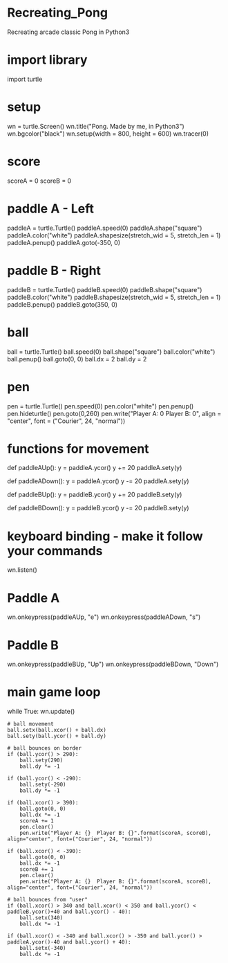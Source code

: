 # Recreating_Pong
Recreating arcade classic Pong in Python3

# import library
import turtle

# setup
wn = turtle.Screen()
wn.title("Pong. Made by me, in Python3")
wn.bgcolor("black")
wn.setup(width = 800, height = 600)
wn.tracer(0)

# score
scoreA = 0
scoreB = 0

# paddle A - Left
paddleA = turtle.Turtle()
paddleA.speed(0)
paddleA.shape("square")
paddleA.color("white")
paddleA.shapesize(stretch_wid = 5, stretch_len = 1)
paddleA.penup()
paddleA.goto(-350, 0)

# paddle B - Right
paddleB = turtle.Turtle()
paddleB.speed(0)
paddleB.shape("square")
paddleB.color("white")
paddleB.shapesize(stretch_wid = 5, stretch_len = 1)
paddleB.penup()
paddleB.goto(350, 0)

# ball
ball = turtle.Turtle()
ball.speed(0)
ball.shape("square")
ball.color("white")
ball.penup()
ball.goto(0, 0)
ball.dx = 2
ball.dy = 2

# pen
pen = turtle.Turtle()
pen.speed(0)
pen.color("white")
pen.penup()
pen.hideturtle()
pen.goto(0,260)
pen.write("Player A: 0  Player B: 0", align = "center", font = ("Courier", 24, "normal"))

# functions for movement
def paddleAUp():
    y = paddleA.ycor()
    y += 20
    paddleA.sety(y)

def paddleADown():
    y = paddleA.ycor()
    y -= 20
    paddleA.sety(y)

def paddleBUp():
        y = paddleB.ycor()
        y += 20
        paddleB.sety(y)

def paddleBDown():
        y = paddleB.ycor()
        y -= 20
        paddleB.sety(y)

# keyboard binding - make it follow your commands
wn.listen()
# Paddle A
wn.onkeypress(paddleAUp, "e")
wn.onkeypress(paddleADown, "s")
# Paddle B
wn.onkeypress(paddleBUp, "Up")
wn.onkeypress(paddleBDown, "Down")

# main game loop
while True:
    wn.update()

    # ball movement
    ball.setx(ball.xcor() + ball.dx)
    ball.sety(ball.ycor() + ball.dy)

    # ball bounces on border
    if (ball.ycor() > 290):
        ball.sety(290)
        ball.dy *= -1

    if (ball.ycor() < -290):
        ball.sety(-290)
        ball.dy *= -1

    if (ball.xcor() > 390):
        ball.goto(0, 0)
        ball.dx *= -1
        scoreA += 1
        pen.clear()
        pen.write("Player A: {}  Player B: {}".format(scoreA, scoreB), align="center", font=("Courier", 24, "normal"))

    if (ball.xcor() < -390):
        ball.goto(0, 0)
        ball.dx *= -1
        scoreB += 1
        pen.clear()
        pen.write("Player A: {}  Player B: {}".format(scoreA, scoreB), align="center", font=("Courier", 24, "normal"))

    # ball bounces from "user"
    if (ball.xcor() > 340 and ball.xcor() < 350 and ball.ycor() < paddleB.ycor()+40 and ball.ycor() - 40):
        ball.setx(340)
        ball.dx *= -1

    if (ball.xcor() < -340 and ball.xcor() > -350 and ball.ycor() > paddleA.ycor()-40 and ball.ycor() + 40):
        ball.setx(-340)
        ball.dx *= -1
